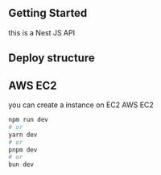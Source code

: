 ## Getting Started

this is a Nest JS API


## Deploy structure


## AWS EC2

you can create a instance on EC2
AWS EC2


```bash
npm run dev
# or
yarn dev
# or
pnpm dev
# or
bun dev
```
